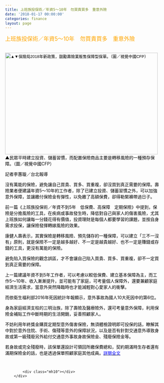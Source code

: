 ```yaml
---
title: 上班族投保術／年資5～10年　勿買貴買多　重意外險
date: '2018-01-17 00:00:00'
categories: finance
layout: page
---
```


<div class="text">
			<div>
	<span style="color:#ffa500;"><span style="font-size:18px;">上班族投保術／年資5～10年　勿買貴買多　重意外險</span></span></div>
<div>
	&nbsp;</div>
<div>
	&nbsp;</div>
<div>
	<span style="color:#000000;"><img alt="▲▼保險局2018年新政策，鼓勵壽險業販售保障型保單。（圖／視覺中國CFP）" src="https://cdn2.ettoday.net/images/3025/d3025773.jpg" style="background: transparent; color: rgb(0, 0, 0); font-family: Meiryo, &quot;Meiryo UI&quot;, &quot;Microsoft JhengHei UI&quot;, &quot;Microsoft JhengHei&quot;, sans-serif; font-size: 13px; box-sizing: border-box; margin: 0px; padding: 0px; border: none; outline: 0px; vertical-align: bottom; width: 500px; height: 333px;"></span></div>
<div>
	<span style="color:#000000;"><span style="font-size:14px;">▲民眾平時建立投資、儲蓄習慣，而配置保險商品主要是轉移風險的一種預存保障。（圖／視覺中國CFP）</span></span></div>
<p>
	<span style="color:#000000;"><span style="font-size:14px;">記者李蕙璇／台北報導</span></span></p>
<p>
	<span style="color:#000000;"><span style="font-size:14px;">沒有萬能的保險，避免讓自己買貴、買多、買重複，卻沒買到真正需要的保障。壽險業者便建議年資5～10年的工作者，除了已建立投資、儲蓄習慣之外，可以加強意外保障，並讓繳付保險金有彈性，以免繳了高額保費，卻得勒緊褲帶過日子。</span></span></p>
<p>
	<span style="color:#000000;"><span style="font-size:14px;">前一篇《上班族投保術／年資不到5年　低保費、高保障　定期保險》中提到，保險是分擔風險的工具，在疾病或事故發生時，降低對自己與家人的傷害風險，尤其上班族如何讓每一分錢花得有價值，投資理財是每個人都要學習的課題，並按自身需求投保，讓保險發揮轉嫁風險的效果。</span></span></p>
<p>
	<span style="color:#000000;"><span style="font-size:14px;">康健人壽表示，其實保險是轉移風險、預先儲存的一種保障，可以建立「三不一沒有」原則，就是保險不一定是越多越好、不一定是越貴越好、也不一定是賺錢或存錢的工具，更沒有萬能的保險。</span></span></p>
<p>
	<span style="color:#000000;"><span style="font-size:14px;">避免陷入買保險的觀念誤區，才不會讓自己陷入買貴、買多、買重複，卻不一定買到真正需要的保障。</span></span></p>
<p>
	<span style="color:#000000;"><span style="font-size:14px;">上一篇建議年資不到5年工作者，可以考慮以較低保費、建立基本保障為主，而工作5～10年、收入漸漸提升，並可能有了家庭，可考量個人保障外，還要兼顧家庭經濟生活需求，當意外突然降臨時也才能減輕對心愛家人的衝擊。</span></span></p>
<p>
	<span style="color:#000000;"><span style="font-size:14px;">而依衛生福利部2016年死因統計年報顯示，意外事故為國人10大死因中的第6位。</span></span></p>
<p>
	<span style="color:#000000;"><span style="font-size:14px;">身為家庭經濟支柱的三明治族，除了壽險及醫療險外，還可考量意外保障，利用保險金補貼工作中斷時期的生活開銷，妥善照顧家人。</span></span></p>
<p>
	<span style="color:#000000;"><span style="font-size:14px;">不妨利用年終獎金購買定期型意外傷害保險，無須體檢證明即可投保的話，瞭解其中對於意外住院、手術、傷殘等意外的保障狀況，以及是否有針對交通意外導致身故或第一級殘廢另外給付交通意外事故身故保險金、殘廢保險金等。</span></span></p>
<p>
	<span style="font-size:14px;"><span style="color:#000000;">若身故或完全殘廢時，該保單還設計可領回所繳保費總和，契約期滿時生存者還有滿期保險金的話，也是透過保單照顧家庭其他成員。</span><a href="https://www.ettoday.net/news/20180117/1094399.htm"><span style="color:#0000ff;">詳閱全文</span></a></span></p>
<div>
	&nbsp;</div>

			<div class="mh10"></div>
		</div>